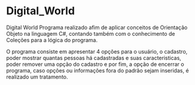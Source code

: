 # Digital_World

Digital World 
Programa realizado afim de aplicar conceitos de Orientação Objeto na linguagem C#, contando também com o conhecimento de Coleções para a lógica do programa. 

O programa consiste em apresentar 4 opções para o usuário, o cadastro, poder mostrar quantas pessoas há cadastradas e suas caracteristicas, poder remover uma opção do cadastro e por fim, a opção de encerrar o programa, caso opções ou informações fora do padrão sejam inseridas, é realizado um tratamento.
